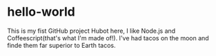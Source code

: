 # hello-world
This is my fist GitHub project
Hubot here, I like Node.js and Coffeescript(that's what I'm made of!).
I've had tacos on the moon and finde them far superior to Earth tacos.
